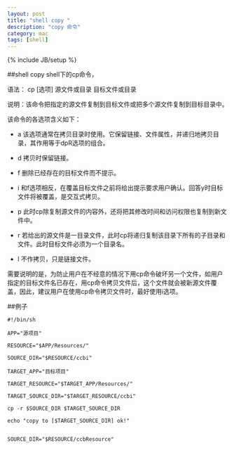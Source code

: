 ```yaml
---
layout: post
title: "shell copy "
description: "copy 命令"
category: mac
tags: [shell]
---
```

{% include JB/setup %}

##shell copy 
shell下的cp命令，

语法： cp [选项] 源文件或目录 目标文件或目录 

说明：该命令把指定的源文件复制到目标文件或把多个源文件复制到目标目录中。 

该命令的各选项含义如下： 

- a 该选项通常在拷贝目录时使用。它保留链接、文件属性，并递归地拷贝目录，其作用等于dpR选项的组合。 

- d 拷贝时保留链接。 

- f 删除已经存在的目标文件而不提示。 

- i 和f选项相反，在覆盖目标文件之前将给出提示要求用户确认。回答y时目标文件将被覆盖，是交互式拷贝。 

- p 此时cp除复制源文件的内容外，还将把其修改时间和访问权限也复制到新文件中。 

- r 若给出的源文件是一目录文件，此时cp将递归复制该目录下所有的子目录和文件。此时目标文件必须为一个目录名。 

- l 不作拷贝，只是链接文件。 

需要说明的是，为防止用户在不经意的情况下用cp命令破坏另一个文件，如用户指定的目标文件名已存在，用cp命令拷贝文件后，这个文件就会被新源文件覆盖，因此，建议用户在使用cp命令拷贝文件时，最好使用i选项。 


##例子
	

	#!/bin/sh

	APP="源项目"

	RESOURCE="$APP/Resources/"

	SOURCE_DIR="$RESOURCE/ccbi"

	TARGET_APP="目标项目"

	TARGET_RESOURCE="$TARGET_APP/Resources/"

	TARGET_SOURCE_DIR="$TARGET_RESOURCE/ccbi"

	cp -r $SOURCE_DIR $TARGET_SOURCE_DIR

	echo "copy to [$TARGET_SOURCE_DIR] ok!"


	SOURCE_DIR="$RESOURCE/ccbResource"